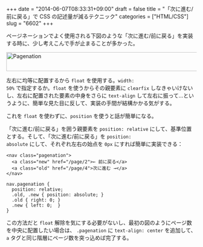 +++
date = "2014-06-07T08:33:31+09:00"
draft = false
title = "「次に進む/前に戻る」で CSS の記述量が減るテクニック"
categories = ["HTML/CSS"]
slug = "6602"
+++

ページネーションでよく使用される下図のような「次に進む/前に戻る」を実装する時に、少し考えこんで手が止まることが多かった。

<img class="align-center" src="/images/2014/06/pagenation.png" alt="Pagenation" title="pagenation.png" border="0" width="660" height="50" />

左右に均等に配置するから <code>float</code> を使用する。<code>width: 50%</code> で指定するか。<code>float</code> を使うからその親要素に <code>clearfix</code> しなきゃいけないし、左右に配置された要素の中身をさらに <code>text-align</code> して左右に振って…というように、簡単な見た目に反して、実装の手間が結構かかる気がする。

これを <code>float</code> を使わずに、<code>position</code> を使うと話が簡単になる。

「次に進む/前に戻る」を囲う親要素を <code>position: relative</code> にして、基準位置とする。そして、「次に進む/前に戻る」を <code>position: absolute</code> にして、それぞれ左右の始点を <code>0px</code> にすれば簡単に実装できる：

<pre><code>&lt;nav class="pagenation"&gt;
  &lt;a class="new" href="/page/2"&gt;&larr; 前に戻る&lt;/a&gt;
  &lt;a class="old" href="/page/4"&gt;次に進む &rarr;&lt;/a&gt;
&lt;/nav&gt;
</code></pre>

<pre><code>nav.pagenation {
  position: relative;
  .old, .new { position: absolute; }
  .old { right: 0; }
  .new { left: 0;  }
}</code></pre>

この方法だと <code>float</code> 解除を気にする必要がないし、最初の図のようにページ数を中央に配置したい場合は、 <code>.pagenation</code> に <code>text-align: center</code> を追加して、<code>a</code> タグと同じ階層にページ数を突っ込めば完了する。

